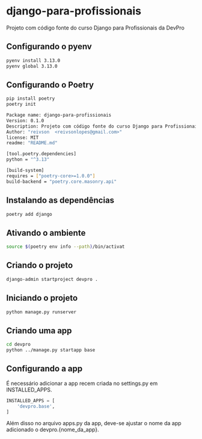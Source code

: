 # django-para-profissionais
Projeto com código fonte do curso Django para Profissionais da DevPro

## Configurando o pyenv
```bash
pyenv install 3.13.0
pyenv global 3.13.0
```

## Configurando o Poetry
```bash
pip install poetry
poetry init
```	
```bash
Package name: django-para-profissionais
Version: 0.1.0
Description: Projeto com código fonte do curso Django para Profissionais da DevPro
Author: "reivson  <reivsonlopes@gmail.com>"
license: MIT
readme: "README.md"

[tool.poetry.dependencies]
python = "^3.13"

[build-system] 
requires = ["poetry-core>=1.0.0"]
build-backend = "poetry.core.masonry.api"
```

## Instalando as dependências
```bash
poetry add django
```

## Ativando o ambiente

```bash
source $(poetry env info --path)/bin/activat
```

## Criando o projeto
```bash
django-admin startproject devpro .
```

## Iniciando o projeto
```bash
python manage.py runserver
```

## Criando uma app
```bash
cd devpro
python ../manage.py startapp base
```

## Configurando a app

É necessário adicionar a app recem criada no settings.py em INSTALLED_APPS.

```python
INSTALLED_APPS = [
    'devpro.base',
]    
```
Além disso no arquivo apps.py da app, deve-se ajustar o nome da app adicionado o devpro.{nome_da_app}.
